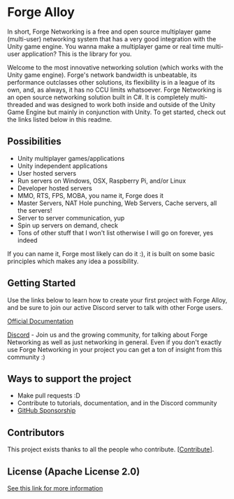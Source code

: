 # Forge Alloy

In short, Forge Networking is a free and open source multiplayer game (multi-user) networking system that has a very good integration with the Unity game engine. You wanna make a multiplayer game or real time multi-user application? This is the library for you.

Welcome to the most innovative networking solution (which works with the Unity game engine). Forge's network bandwidth is unbeatable, its performance outclasses other solutions, its flexibility is in a league of its own, and, as always, it has no CCU limits whatsoever. Forge Networking is an open source networking solution built in C#. It is completely multi-threaded and was designed to work both inside and outside of the Unity Game Engine but mainly in conjunction with Unity. To get started, check out the links listed below in this readme.

## Possibilities
- Unity multiplayer games/applications
- Unity independent applications
- User hosted servers
- Run servers on Windows, OSX, Raspberry Pi, and/or Linux
- Developer hosted servers
- MMO, RTS, FPS, MOBA, you name it, Forge does it
- Master Servers, NAT Hole punching, Web Servers, Cache servers, all the servers!
- Server to server communication, yup
- Spin up servers on demand, check
- Tons of other stuff that I won't list otherwise I will go on forever, yes indeed

If you can name it, Forge most likely can do it :), it is built on some basic principles which makes any idea a possibility.

## Getting Started
Use the links below to learn how to create your first project with Forge Alloy, and be sure to join our active Discord server to talk with other Forge users.

[Official Documentation](https://github.com/BeardedManStudios/ForgeAlloy/wiki)

[Discord](https://discord.gg/yzZwEYm) - Join us and the growing community, for talking about Forge Networking as well as just networking in general. Even if you don't exactly use Forge Networking in your project you can get a ton of insight from this community :)

## Ways to support the project
- Make pull requests :D
- Contribute to tutorials, documentation, and in the Discord community
- [GitHub Sponsorship](https://github.com/sponsors/BrentFarris)

## Contributors

This project exists thanks to all the people who contribute. [[Contribute](CONTRIBUTING.md)].

## License (Apache License 2.0)
[See this link for more information](https://github.com/BeardedManStudios/ForgeNetworkingRemastered/blob/master/LICENSE)
